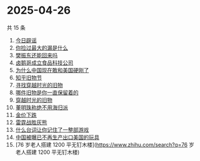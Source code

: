 # 2025-04-26

共 15 条

<!-- BEGIN ZHIHUSEARCH -->
<!-- 最后更新时间 Sat Apr 26 2025 20:13:12 GMT+0800 (China Standard Time) -->
1. [今日辟谣](https://www.zhihu.com/search?q=今日辟谣)
1. [你捡过最大的漏是什么](https://www.zhihu.com/search?q=你捡过最大的漏是什么)
1. [樊振东还能回来吗](https://www.zhihu.com/search?q=樊振东还能回来吗)
1. [卤鹅哥成立食品科技公司](https://www.zhihu.com/search?q=卤鹅哥成立食品科技公司)
1. [为什么中国现在敢和美国硬刚了](https://www.zhihu.com/search?q=为什么中国现在敢和美国硬刚了)
1. [知乎旧物节](https://www.zhihu.com/search?q=知乎旧物节)
1. [寻找穿越时光的旧物](https://www.zhihu.com/search?q=寻找穿越时光的旧物)
1. [哪件旧物是你一直保留着的](https://www.zhihu.com/search?q=哪件旧物是你一直保留着的)
1. [穿越时光的旧物](https://www.zhihu.com/search?q=穿越时光的旧物)
1. [董明珠称绝不用海归派](https://www.zhihu.com/search?q=董明珠称绝不用海归派)
1. [金价下跌](https://www.zhihu.com/search?q=金价下跌)
1. [雷霆战胜灰熊](https://www.zhihu.com/search?q=雷霆战胜灰熊)
1. [什么台词让你记住了一整部游戏](https://www.zhihu.com/search?q=什么台词让你记住了一整部游戏)
1. [中国被曝已不再生产出口美国的玩具](https://www.zhihu.com/search?q=中国被曝已不再生产出口美国的玩具)
1. [76 岁老人搭建 1200 平无钉木楼](https://www.zhihu.com/search?q=76 岁老人搭建 1200 平无钉木楼)
<!-- END ZHIHUSEARCH -->
